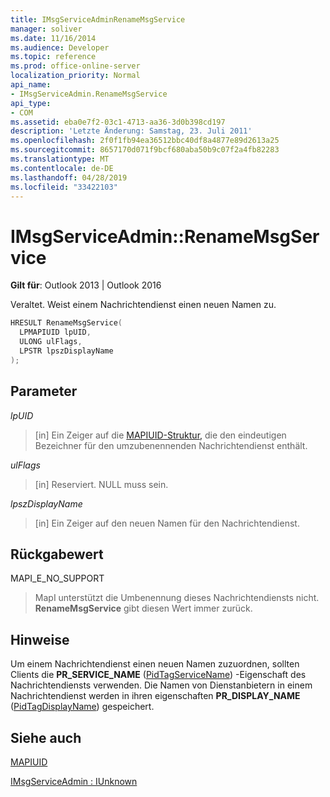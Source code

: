 ```yaml
---
title: IMsgServiceAdminRenameMsgService
manager: soliver
ms.date: 11/16/2014
ms.audience: Developer
ms.topic: reference
ms.prod: office-online-server
localization_priority: Normal
api_name:
- IMsgServiceAdmin.RenameMsgService
api_type:
- COM
ms.assetid: eba0e7f2-03c1-4713-aa36-3d0b398cd197
description: 'Letzte Änderung: Samstag, 23. Juli 2011'
ms.openlocfilehash: 2f0f1fb94ea36512bbc40df8a4877e89d2613a25
ms.sourcegitcommit: 8657170d071f9bcf680aba50b9c07f2a4fb82283
ms.translationtype: MT
ms.contentlocale: de-DE
ms.lasthandoff: 04/28/2019
ms.locfileid: "33422103"
---
```

# <a name="imsgserviceadminrenamemsgservice"></a>IMsgServiceAdmin::RenameMsgService

  
  
**Gilt für**: Outlook 2013 | Outlook 2016 
  
Veraltet. Weist einem Nachrichtendienst einen neuen Namen zu. 
  
```cpp
HRESULT RenameMsgService(
  LPMAPIUID lpUID,
  ULONG ulFlags,
  LPSTR lpszDisplayName
);
```

## <a name="parameters"></a>Parameter

 _lpUID_
  
> [in] Ein Zeiger auf die [MAPIUID-Struktur,](mapiuid.md) die den eindeutigen Bezeichner für den umzubenennenden Nachrichtendienst enthält. 
    
 _ulFlags_
  
> [in] Reserviert. NULL muss sein.
    
 _lpszDisplayName_
  
> [in] Ein Zeiger auf den neuen Namen für den Nachrichtendienst.
    
## <a name="return-value"></a>Rückgabewert

MAPI_E_NO_SUPPORT 
  
> MapI unterstützt die Umbenennung dieses Nachrichtendiensts nicht. **RenameMsgService** gibt diesen Wert immer zurück. 
    
## <a name="remarks"></a>Hinweise

Um einem Nachrichtendienst einen neuen Namen zuzuordnen, sollten Clients die **PR_SERVICE_NAME** ([PidTagServiceName](pidtagservicename-canonical-property.md)) -Eigenschaft des Nachrichtendiensts verwenden. Die Namen von Dienstanbietern in einem Nachrichtendienst werden in ihren eigenschaften **PR_DISPLAY_NAME** ([PidTagDisplayName](pidtagdisplayname-canonical-property.md)) gespeichert. 
  
## <a name="see-also"></a>Siehe auch



[MAPIUID](mapiuid.md)
  
[IMsgServiceAdmin : IUnknown](imsgserviceadminiunknown.md)

